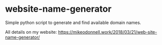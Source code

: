 # website-name-generator

Simple python script to generate and find available domain names.

All details on my website: https://mikeodonnell.work/2018/03/21/web-site-name-generator/
